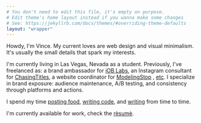 ```yaml
---
# You don't need to edit this file, it's empty on purpose.
# Edit theme's home layout instead if you wanna make some changes
# See: https://jekyllrb.com/docs/themes/#overriding-theme-defaults
layout: "wrapper"
---
```

<p id="intro">
   Howdy, I'm Vince.
   My current loves are web design and visual minimalism.
   It's usually the small details that spark my interests.
</p>
<p class="meat">
   I'm currently living in Las Vegas, Nevada as a student.
   Previously, I've freelanced as:
   a brand ambassador for <a href="https://www.ioblabs.com" target="_blank">iOB Labs</a>,
   an Instagram consultant for <a href="https://chasingtitles.us/" target="_blank">ChasingTitles</a>,
   a website coordinator for <a href="http://modelingstop.com/" target="_blank">ModelingStop</a>
   , <a href="/portfolio">etc</a>.
   I specialize in brand exposure: audience maintenance, A/B testing, and consistency through platforms and actions.
</p>
<p class="meat">
   I spend my time <a href="https://www.instagram.com/officialfoodplug/" target="_blank">posting food</a>,
   <a href="https://github.com/VincentNavarro" target="_blank">writing code</a>,
   and <a href="/blog" target="_blank">writing</a> from time to time.
</p>
<p class="meat">
   I'm currently available for work, check the <a href="/resume" target="_blank">rèsumè</a>.
</p>
